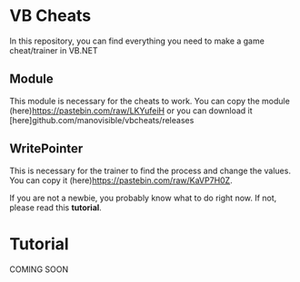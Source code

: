 # VB Cheats
In this repository, you can find everything you need to make a game cheat/trainer in VB.NET

## Module
This module is necessary for the cheats to work. 
You can copy the module (here)https://pastebin.com/raw/LKYufeiH or you can download it [here]github.com/manovisible/vbcheats/releases

## WritePointer
This is necessary for the trainer to find the process and change the values.
You can copy it (here)https://pastebin.com/raw/KaVP7H0Z.

If you are not a newbie, you probably know what to do right now.
If not, please read this **tutorial**.

# Tutorial

COMING SOON

